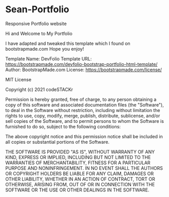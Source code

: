 # Sean-Portfolio
Responsive Portfolio website

Hi and Welcome to My Portfolio

I have adapted and tweaked this template which I found on bootstrapmade.com
Hope you enjoy!

Template Name: DevFolio
Template URL: https://bootstrapmade.com/devfolio-bootstrap-portfolio-html-template/
Author: BootstrapMade.com
License: https://bootstrapmade.com/license/

MIT License

Copyright (c) 2021 codeSTACKr

Permission is hereby granted, free of charge, to any person obtaining a copy
of this software and associated documentation files (the "Software"), to deal
in the Software without restriction, including without limitation the rights
to use, copy, modify, merge, publish, distribute, sublicense, and/or sell
copies of the Software, and to permit persons to whom the Software is
furnished to do so, subject to the following conditions:

The above copyright notice and this permission notice shall be included in all
copies or substantial portions of the Software.

THE SOFTWARE IS PROVIDED "AS IS", WITHOUT WARRANTY OF ANY KIND, EXPRESS OR
IMPLIED, INCLUDING BUT NOT LIMITED TO THE WARRANTIES OF MERCHANTABILITY,
FITNESS FOR A PARTICULAR PURPOSE AND NONINFRINGEMENT. IN NO EVENT SHALL THE
AUTHORS OR COPYRIGHT HOLDERS BE LIABLE FOR ANY CLAIM, DAMAGES OR OTHER
LIABILITY, WHETHER IN AN ACTION OF CONTRACT, TORT OR OTHERWISE, ARISING FROM,
OUT OF OR IN CONNECTION WITH THE SOFTWARE OR THE USE OR OTHER DEALINGS IN THE
SOFTWARE.

